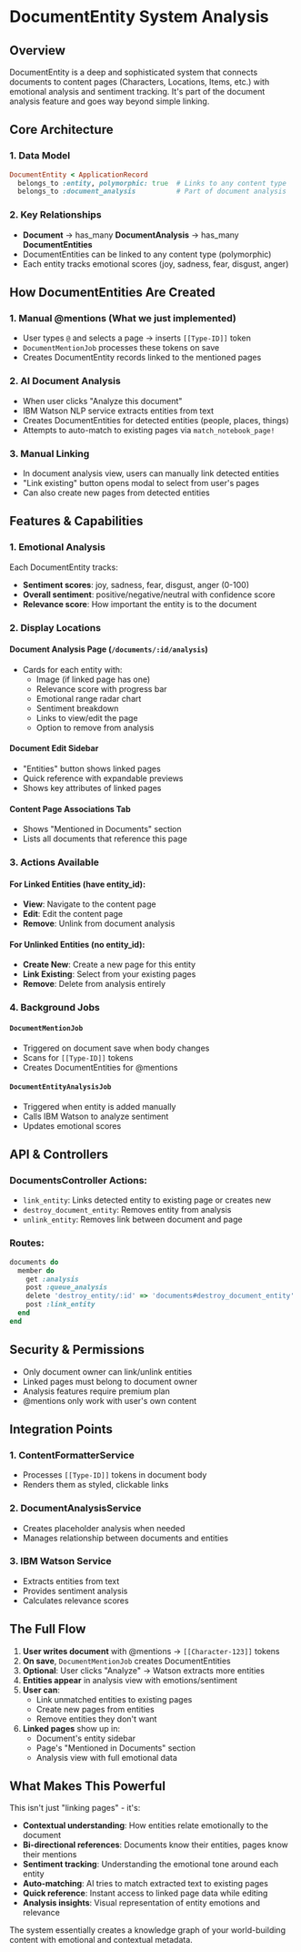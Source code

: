 # DocumentEntity System Analysis

## Overview
DocumentEntity is a deep and sophisticated system that connects documents to content pages (Characters, Locations, Items, etc.) with emotional analysis and sentiment tracking. It's part of the document analysis feature and goes way beyond simple linking.

## Core Architecture

### 1. **Data Model**
```ruby
DocumentEntity < ApplicationRecord
  belongs_to :entity, polymorphic: true  # Links to any content type
  belongs_to :document_analysis          # Part of document analysis
```

### 2. **Key Relationships**
- **Document** → has_many **DocumentAnalysis** → has_many **DocumentEntities**
- DocumentEntities can be linked to any content type (polymorphic)
- Each entity tracks emotional scores (joy, sadness, fear, disgust, anger)

## How DocumentEntities Are Created

### 1. **Manual @mentions** (What we just implemented)
- User types `@` and selects a page → inserts `[[Type-ID]]` token
- `DocumentMentionJob` processes these tokens on save
- Creates DocumentEntity records linked to the mentioned pages

### 2. **AI Document Analysis**
- When user clicks "Analyze this document"
- IBM Watson NLP service extracts entities from text
- Creates DocumentEntities for detected entities (people, places, things)
- Attempts to auto-match to existing pages via `match_notebook_page!`

### 3. **Manual Linking**
- In document analysis view, users can manually link detected entities
- "Link existing" button opens modal to select from user's pages
- Can also create new pages from detected entities

## Features & Capabilities

### 1. **Emotional Analysis**
Each DocumentEntity tracks:
- **Sentiment scores**: joy, sadness, fear, disgust, anger (0-100)
- **Overall sentiment**: positive/negative/neutral with confidence score
- **Relevance score**: How important the entity is to the document

### 2. **Display Locations**

#### Document Analysis Page (`/documents/:id/analysis`)
- Cards for each entity with:
  - Image (if linked page has one)
  - Relevance score with progress bar
  - Emotional range radar chart
  - Sentiment breakdown
  - Links to view/edit the page
  - Option to remove from analysis

#### Document Edit Sidebar
- "Entities" button shows linked pages
- Quick reference with expandable previews
- Shows key attributes of linked pages

#### Content Page Associations Tab
- Shows "Mentioned in Documents" section
- Lists all documents that reference this page

### 3. **Actions Available**

#### For Linked Entities (have entity_id):
- **View**: Navigate to the content page
- **Edit**: Edit the content page
- **Remove**: Unlink from document analysis

#### For Unlinked Entities (no entity_id):
- **Create New**: Create a new page for this entity
- **Link Existing**: Select from your existing pages
- **Remove**: Delete from analysis entirely

### 4. **Background Jobs**

#### `DocumentMentionJob`
- Triggered on document save when body changes
- Scans for `[[Type-ID]]` tokens
- Creates DocumentEntities for @mentions

#### `DocumentEntityAnalysisJob`
- Triggered when entity is added manually
- Calls IBM Watson to analyze sentiment
- Updates emotional scores

## API & Controllers

### DocumentsController Actions:
- `link_entity`: Links detected entity to existing page or creates new
- `destroy_document_entity`: Removes entity from analysis
- `unlink_entity`: Removes link between document and page

### Routes:
```ruby
documents do
  member do
    get :analysis
    post :queue_analysis
    delete 'destroy_entity/:id' => 'documents#destroy_document_entity'
    post :link_entity
  end
end
```

## Security & Permissions
- Only document owner can link/unlink entities
- Linked pages must belong to document owner
- Analysis features require premium plan
- @mentions only work with user's own content

## Integration Points

### 1. **ContentFormatterService**
- Processes `[[Type-ID]]` tokens in document body
- Renders them as styled, clickable links

### 2. **DocumentAnalysisService**
- Creates placeholder analysis when needed
- Manages relationship between documents and entities

### 3. **IBM Watson Service**
- Extracts entities from text
- Provides sentiment analysis
- Calculates relevance scores

## The Full Flow

1. **User writes document** with @mentions → `[[Character-123]]` tokens
2. **On save**, `DocumentMentionJob` creates DocumentEntities
3. **Optional**: User clicks "Analyze" → Watson extracts more entities
4. **Entities appear** in analysis view with emotions/sentiment
5. **User can**:
   - Link unmatched entities to existing pages
   - Create new pages from entities
   - Remove entities they don't want
6. **Linked pages** show up in:
   - Document's entity sidebar
   - Page's "Mentioned in Documents" section
   - Analysis view with full emotional data

## What Makes This Powerful

This isn't just "linking pages" - it's:
- **Contextual understanding**: How entities relate emotionally to the document
- **Bi-directional references**: Documents know their entities, pages know their mentions
- **Sentiment tracking**: Understanding the emotional tone around each entity
- **Auto-matching**: AI tries to match extracted text to existing pages
- **Quick reference**: Instant access to linked page data while editing
- **Analysis insights**: Visual representation of entity emotions and relevance

The system essentially creates a knowledge graph of your world-building content with emotional and contextual metadata.